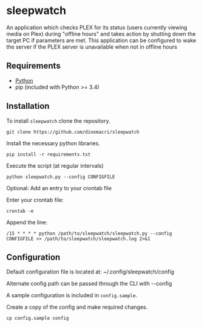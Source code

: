 # sleepwatch
An application which checks PLEX for its status (users currently viewing media on Plex) during "offline hours" and takes action by shutting down the target PC if parameters are met. This application can be configured to wake the server if the PLEX server is unavailable when not in offline hours

## Requirements
* [Python](https://www.python.org/downloads/)
* pip (included with Python >= 3.4)

## Installation
To install ``sleepwatch`` clone the repository.

``git clone https://github.com/dinomacri/sleepwatch``

Install the necessary python libraries.

``pip install -r requirements.txt``

Execute the script (at regular intervals)

``python sleepwatch.py --config CONFIGFILE``

Optional: Add an entry to your crontab file

Enter your crontab file:

``crontab -e``

Append the line:

``/15 * * * * python /path/to/sleepwatch/sleepwatch.py --config CONFIGFILE >> /path/to/sleepwatch/sleepwatch.log 2>&1``

## Configuration

Default configuration file is located at: ~/.config/sleepwatch/config

Alternate config path can be passed through the CLI with --config

A sample configuration is included in ``config.sample``.

Create a copy of the config and make required changes.

``cp config.sample config`` 
